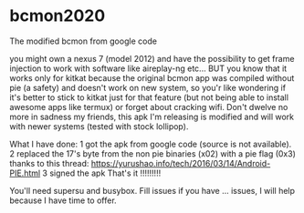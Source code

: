 # bcmon2020
The modified bcmon from google code

you might own a nexus 7 (model 2012) and have the possibility to get frame injection to work with software like aireplay-ng etc... BUT you know that it works only for kitkat because the original bcmon app was compiled without pie (a safety) and doesn't work on new system, so you'r like wondering if it's better to stick to kitkat just for that feature (but not being able to install awesome apps like termux) or forget about cracking wifi. Don't dwelve no more in sadness my friends, this apk I'm releasing is modified and will work with newer systems (tested with stock lollipop).

What I have done:
1 got the apk from google code (source is not available).
2 replaced the 17's byte from the non pie binaries (x02) with a pie flag (0x3) thanks to this thread:
https://yurushao.info/tech/2016/03/14/Android-PIE.html
3 signed the apk
That's it !!!!!!!!!

You'll need supersu and busybox.
Fill issues if you have ... issues, I will help because I have time to offer.
